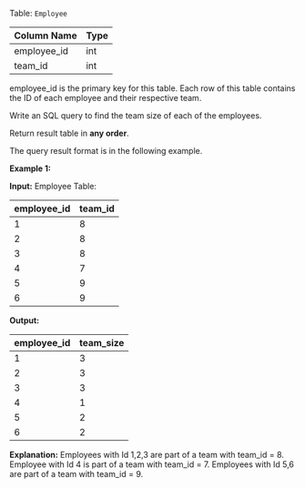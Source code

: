 ﻿
Table:  `Employee`


| Column Name   | Type    |
|-|-
| employee_id   | int     |
| team_id       | int     |

employee_id is the primary key for this table.
Each row of this table contains the ID of each employee and their respective team.

Write an SQL query to find the team size of each of the employees.

Return result table in  **any order**.

The query result format is in the following example.

**Example 1:**

**Input:** 
Employee Table:

| employee_id | team_id    |
|-|-
|     1       |     8      |
|     2       |     8      |
|     3       |     8      |
|     4       |     7      |
|     5       |     9      |
|     6       |     9      |

**Output:** 

| employee_id | team_size  |
|-|-
|     1       |     3      |
|     2       |     3      |
|     3       |     3      |
|     4       |     1      |
|     5       |     2      |
|     6       |     2      |

**Explanation:** 
Employees with Id 1,2,3 are part of a team with team_id = 8.
Employee with Id 4 is part of a team with team_id = 7.
Employees with Id 5,6 are part of a team with team_id = 9.
